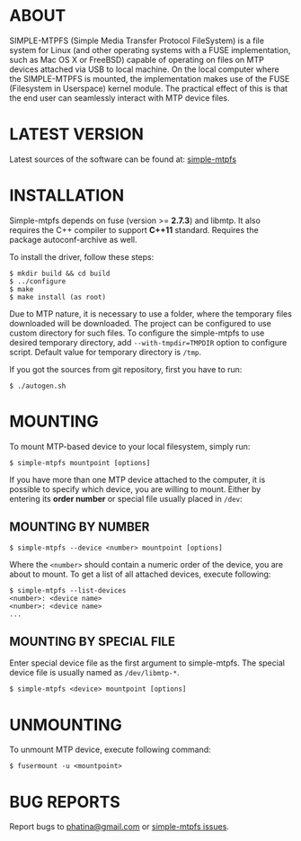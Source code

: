 ABOUT
=====

SIMPLE-MTPFS (Simple Media Transfer Protocol FileSystem) is a file system for
Linux (and other operating systems with a FUSE implementation, such as Mac OS X
or FreeBSD) capable of operating on files on MTP devices attached via USB to
local machine. On the local computer where the SIMPLE-MTPFS is mounted, the
implementation makes use of the FUSE (Filesystem in Userspace) kernel module.
The practical effect of this is that the end user can seamlessly interact with
MTP device files.

LATEST VERSION
==============

Latest sources of the software can be found at: [simple-mtpfs][]

INSTALLATION
============

Simple-mtpfs depends on fuse (version >= **2.7.3**) and libmtp. It also
requires the C++ compiler to support **C++11** standard.
Requires the package autoconf-archive as well.

To install the driver, follow these steps:

    $ mkdir build && cd build
    $ ../configure
    $ make
    $ make install (as root)

Due to MTP nature, it is necessary to use a folder, where the temporary files
downloaded will be downloaded. The project can be configured to use custom
directory for such files. To configure the simple-mtpfs to use desired
temporary directory, add `--with-tmpdir=TMPDIR` option to configure script.
Default value for temporary directory is `/tmp`.

If you got the sources from git repository, first you have to run:

    $ ./autogen.sh

MOUNTING
========

To mount MTP-based device to your local filesystem, simply run:

    $ simple-mtpfs mountpoint [options]

If you have more than one MTP device attached to the computer, it is possible
to specify which device, you are willing to mount. Either by entering its **order
number** or special file usually placed in `/dev`:

MOUNTING BY NUMBER
------------------

    $ simple-mtpfs --device <number> mountpoint [options]

Where the `<number>` should contain a numeric order of the device, you are
about to mount. To get a list of all attached devices, execute following:

    $ simple-mtpfs --list-devices
    <number>: <device name>
    <number>: <device name>
    ...

MOUNTING BY SPECIAL FILE
------------------------

Enter special device file as the first argument to simple-mtpfs. The special device
file is usually named as `/dev/libmtp-*`.

    $ simple-mtpfs <device> mountpoint [options]

UNMOUNTING
==========

To unmount MTP device, execute following command:

    $ fusermount -u <mountpoint>

BUG REPORTS
===========

Report bugs to [phatina@gmail.com](mailto:phatina@gmail.com) or
[simple-mtpfs issues][].

[simple-mtpfs]: https://github.com/phatina/simple-mtpfs "simple-mtpfs repository on github"
[simple-mtpfs issues]: https://github.com/phatina/simple-mtpfs/issues "Report a bug"
